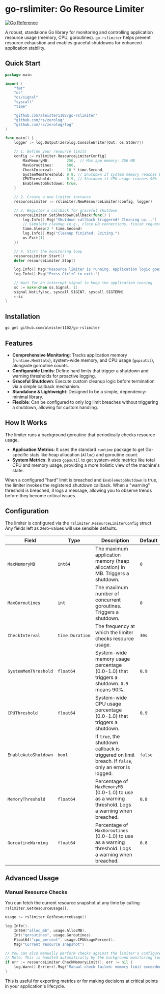 # go-rslimiter: Go Resource Limiter

[![Go Reference](https://pkg.go.dev/badge/github.com/aleister1102/go-rslimiter.svg)](https://pkg.go.dev/github.com/aleister1102/go-rslimiter)

A robust, standalone Go library for monitoring and controlling application resource usage (memory, CPU, goroutines). `go-rslimiter` helps prevent resource exhaustion and enables graceful shutdowns for enhanced application stability.

## Quick Start

```go
package main

import (
	"fmt"
	"os"
	"os/signal"
	"syscall"
	"time"

	"github.com/aleister1102/go-rslimiter"
	"github.com/rs/zerolog"
	"github.com/rs/zerolog/log"
)

func main() {
	logger := log.Output(zerolog.ConsoleWriter{Out: os.Stderr})

	// 1. Define your resource limits
	config := rslimiter.ResourceLimiterConfig{
		MaxMemoryMB:        256,  // Max app memory: 256 MB
		MaxGoroutines:      500,
		CheckInterval:      10 * time.Second,
		SystemMemThreshold: 0.9, // Shutdown if system memory reaches 90%
		CPUThreshold:       0.9, // Shutdown if CPU usage reaches 90%
		EnableAutoShutdown: true,
	}

	// 2. Create a new limiter instance
	resourceLimiter := rslimiter.NewResourceLimiter(config, logger)

	// 3. Register a callback for graceful shutdown
	resourceLimiter.SetShutdownCallback(func() {
		log.Info().Msg("Shutdown callback triggered! Cleaning up...")
		// Simulate cleanup (e.g., close DB connections, finish requests)
		time.Sleep(2 * time.Second)
		log.Info().Msg("Cleanup finished. Exiting.")
		os.Exit(1)
	})

	// 4. Start the monitoring loop
	resourceLimiter.Start()
	defer resourceLimiter.Stop()

	log.Info().Msg("Resource limiter is running. Application logic goes here.")
	log.Info().Msg("Press Ctrl+C to exit.")

	// Wait for an interrupt signal to keep the application running
	sc := make(chan os.Signal, 1)
	signal.Notify(sc, syscall.SIGINT, syscall.SIGTERM)
	<-sc
}
```

## Installation

```bash
go get github.com/aleister1102/go-rslimiter
```

## Features

- **Comprehensive Monitoring**: Tracks application memory (`runtime.MemStats`), system-wide memory, and CPU usage (`gopsutil`), alongside goroutine counts.
- **Configurable Limits**: Define hard limits that trigger a shutdown and warning thresholds for proactive logging.
- **Graceful Shutdown**: Execute custom cleanup logic before termination via a simple callback mechanism.
- **Standalone & Lightweight**: Designed to be a simple, dependency-minimal library.
- **Flexible**: Can be configured to only log limit breaches without triggering a shutdown, allowing for custom handling.

## How It Works

The limiter runs a background goroutine that periodically checks resource usage.

- **Application Metrics**: It uses the standard `runtime` package to get Go-specific stats like heap allocation (`Alloc`) and goroutine count.
- **System Metrics**: It uses `gopsutil` to get system-wide metrics like total CPU and memory usage, providing a more holistic view of the machine's state.

When a configured "hard" limit is breached and `EnableAutoShutdown` is true, the limiter invokes the registered shutdown callback. When a "warning" threshold is breached, it logs a message, allowing you to observe trends before they become critical issues.

## Configuration

The limiter is configured via the `rslimiter.ResourceLimiterConfig` struct. Any fields left as zero-values will use sensible defaults.

| Field                | Type          | Description                                                                                                                              | Default |
| -------------------- | ------------- | ---------------------------------------------------------------------------------------------------------------------------------------- | ------- |
| `MaxMemoryMB`        | `int64`       | The maximum application memory (heap allocation) in MB. Triggers a shutdown.                                                             | `0`     |
| `MaxGoroutines`      | `int`         | The maximum number of concurrent goroutines. Triggers a shutdown.                                                                        | `0`     |
| `CheckInterval`      | `time.Duration` | The frequency at which the limiter checks resource usage.                                                                                | `30s`   |
| `SystemMemThreshold` | `float64`     | System-wide memory usage percentage (0.0-1.0) that triggers a shutdown. `0.9` means 90%.                                                   | `0.9`   |
| `CPUThreshold`       | `float64`     | System-wide CPU usage percentage (0.0-1.0) that triggers a shutdown.                                                                     | `0.9`   |
| `EnableAutoShutdown` | `bool`        | If `true`, the shutdown callback is triggered on limit breach. If `false`, only an error is logged.                                       | `false` |
| `MemoryThreshold`    | `float64`     | Percentage of `MaxMemoryMB` (0.0-1.0) to use as a warning threshold. Logs a warning when breached.                                         | `0.8`   |
| `GoroutineWarning`   | `float64`     | Percentage of `MaxGoroutines` (0.0-1.0) to use as a warning threshold. Logs a warning when breached.                                       | `0.8`   |

## Advanced Usage

### Manual Resource Checks

You can fetch the current resource snapshot at any time by calling `rslimiter.GetResourceUsage()`.

```go
usage := rslimiter.GetResourceUsage()

log.Info().
    Int64("alloc_mb", usage.AllocMB).
    Int("goroutines", usage.Goroutines).
    Float64("cpu_percent", usage.CPUUsagePercent).
    Msg("Current resource snapshot")

// You can also manually perform checks against the limiter's configured thresholds.
// Note: This is handled automatically by the background monitoring loop.
if err := resourceLimiter.CheckMemoryLimit(); err != nil {
    log.Warn().Err(err).Msg("Manual check failed: memory limit exceeded")
}
```
This is useful for exporting metrics or for making decisions at critical points in your application's lifecycle.